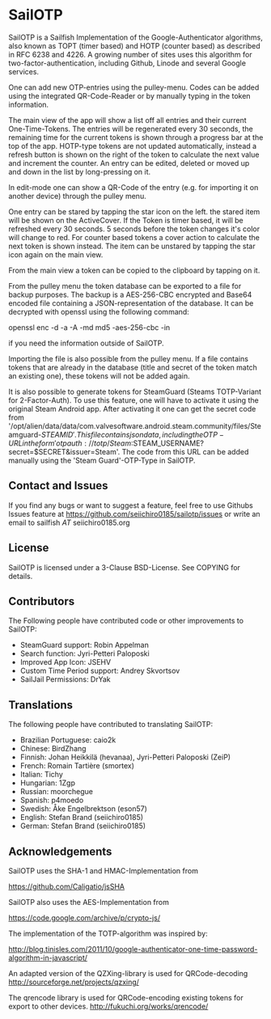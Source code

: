 # SailOTP

SailOTP is a Sailfish Implementation of the Google-Authenticator algorithms, also known as TOPT (timer based) and HOTP (counter based) as described in RFC 6238 and 4226. A growing number of sites uses this algorithm for two-factor-authentication, including Github, Linode and several Google services.

One can add new OTP-entries using the pulley-menu. Codes can be added using the integrated QR-Code-Reader or by manually typing in the token information.

The main view of the app will show a list off all entries and their current One-Time-Tokens. The entries will be regenerated every 30 seconds, the remaining time for the current tokens is shown through a progress bar at the top of the app. HOTP-type tokens are not updated automatically, instead a refresh button is shown on the right of the token to calculate the next value and increment the counter. An entry can be edited, deleted or moved up and down in the list by long-pressing on it.

In edit-mode one can show a QR-Code of the entry (e.g. for importing it on another device) through the pulley menu.

One entry can be stared by tapping the star icon on the left. the stared item will be shown on the ActiveCover. If the Token is timer based, it will be refreshed every 30 seconds. 5 seconds before the token changes it's color will change to red. For counter based tokens a cover action to calculate the next token is shown instead. The item can be unstared by tapping the star icon again on the main view.

From the main view a token can be copied to the clipboard by tapping on it.

From the pulley menu the token database can be exported to a file for backup purposes. The backup is a AES-256-CBC encrypted and
Base64 encoded file containing a JSON-representation of the database. It can be decrypted with openssl using the following command:

openssl enc -d -a -A -md md5 -aes-256-cbc -in <file>

if you need the information outside of SailOTP.

Importing the file is also possible from the pulley menu. If a file contains tokens that are already in the database (title and secret of the token match an existing one), these tokens will not be added again.

It is also possible to generate tokens for SteamGuard (Steams TOTP-Variant for 2-Factor-Auth). To use this feature, one will have to activate it using the original Steam Android app. After activating it one can get the secret code from '/opt/alien/data/data/com.valvesoftware.android.steam.community/files/Steamguard-$STEAMID'. This file contains json data, including the OTP-URL in the form 'otpauth://totp/Steam:$STEAM_USERNAME?secret=$SECRET&issuer=Steam'. The code from this URL can be added manually using the 'Steam Guard'-OTP-Type in SailOTP.

## Contact and Issues

If you find any bugs or want to suggest a feature, feel free to use Githubs Issues feature at
<a href="https://github.com/seiichiro0185/sailotp/issues" target="_blank">https://github.com/seiichiro0185/sailotp/issues</a>
or write an email to sailfish _AT_ seiichiro0185.org

## License

SailOTP is licensed under a 3-Clause BSD-License. See COPYING for details.

## Contributors

The Following people have contributed code or other improvements to SailOTP:

  * SteamGuard support: Robin Appelman
  * Search function: Jyri-Petteri Paloposki
  * Improved App Icon: JSEHV
  * Custom Time Period support: Andrey Skvortsov
  * SailJail Permissions: DrYak

## Translations

The following people have contributed to translating SailOTP:

  * Brazilian Portuguese: caio2k
  * Chinese: BirdZhang
  * Finnish: Johan Heikkilä (hevanaa), Jyri-Petteri Paloposki (ZeiP)
  * French: Romain Tartière (smortex)
  * Italian: Tichy
  * Hungarian: 1Zgp
  * Russian: moorchegue
  * Spanish: p4moedo
  * Swedish: Åke Engelbrektson (eson57)
  * English: Stefan Brand (seiichiro0185)
  * German: Stefan Brand (seiichiro0185)

## Acknowledgements

SailOTP uses the SHA-1 and HMAC-Implementation from 

<a href="https://github.com/Caligatio/jsSHA" target="_blank">https://github.com/Caligatio/jsSHA</a>

SailOTP also uses the AES-Implementation from

<a href="https://code.google.com/archive/p/crypto-js/" target="_blank">https://code.google.com/archive/p/crypto-js/</a>

The implementation of the TOTP-algorithm was inspired by:

<a href="http://blog.tinisles.com/2011/10/google-authenticator-one-time-password-algorithm-in-javascript/" target="_blank">http://blog.tinisles.com/2011/10/google-authenticator-one-time-password-algorithm-in-javascript/</a>

An adapted version of the QZXing-library is used for QRCode-decoding
<a href="http://sourceforge.net/projects/qzxing/">http://sourceforge.net/projects/qzxing/</a>

The qrencode library is used for QRCode-encoding existing tokens for export to other devices.
<a href="http://fukuchi.org/works/qrencode/">http://fukuchi.org/works/qrencode/</a>
